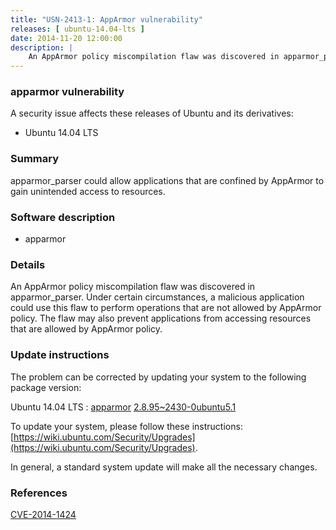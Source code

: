 ```yaml
---
title: "USN-2413-1: AppArmor vulnerability"
releases: [ ubuntu-14.04-lts ]
date: 2014-11-20 12:00:00
description: |
    An AppArmor policy miscompilation flaw was discovered in apparmor_parser. Under certain circumstances, a malicious application could use this flaw to perform operations that are not allowed by AppArmor policy. The flaw may also prevent applications from accessing resources that are allowed by AppArmor policy. 
--- 
```

 
### apparmor vulnerability

A security issue affects these releases of Ubuntu and its derivatives:

* Ubuntu 14.04 LTS

### Summary

apparmor_parser could allow applications that are confined by AppArmor to gain unintended access to resources.

### Software description

* apparmor 

### Details

An AppArmor policy miscompilation flaw was discovered in apparmor_parser. Under certain circumstances, a malicious application could use this flaw to perform operations that are not allowed by AppArmor policy. The flaw may also prevent applications from accessing resources that are allowed by AppArmor policy. 

### Update instructions

The problem can be corrected by updating your system to the following package version:

Ubuntu 14.04 LTS
 : [apparmor](https://launchpad.net/ubuntu/+source/apparmor) <span> [2.8.95~2430-0ubuntu5.1](https://launchpad.net/ubuntu/+source/apparmor/2.8.95~2430-0ubuntu5.1) </span> 

To update your system, please follow these instructions: [https://wiki.ubuntu.com/Security/Upgrades](https://wiki.ubuntu.com/Security/Upgrades).

In general, a standard system update will make all the necessary changes. 

### References

 [CVE-2014-1424](http://people.ubuntu.com/~ubuntu-security/cve/CVE-2014-1424)
 
